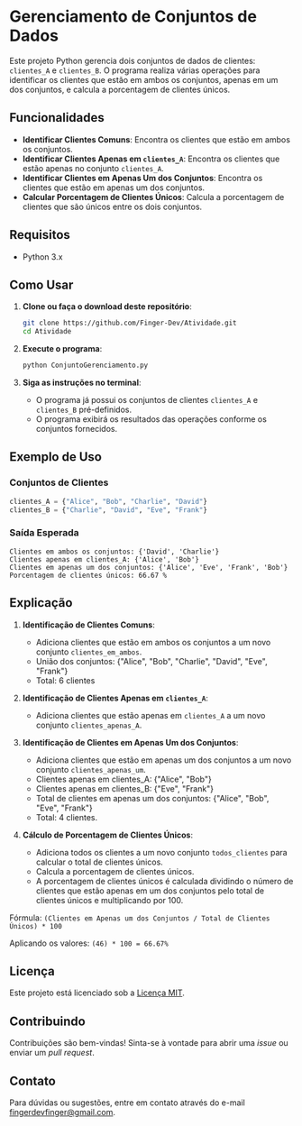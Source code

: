 # Gerenciamento de Conjuntos de Dados

Este projeto Python gerencia dois conjuntos de dados de clientes: `clientes_A` e `clientes_B`. O programa realiza várias operações para identificar os clientes que estão em ambos os conjuntos, apenas em um dos conjuntos, e calcula a porcentagem de clientes únicos.


## Funcionalidades

- **Identificar Clientes Comuns**: Encontra os clientes que estão em ambos os conjuntos.
- **Identificar Clientes Apenas em `clientes_A`**: Encontra os clientes que estão apenas no conjunto `clientes_A`.
- **Identificar Clientes em Apenas Um dos Conjuntos**: Encontra os clientes que estão em apenas um dos conjuntos.
- **Calcular Porcentagem de Clientes Únicos**: Calcula a porcentagem de clientes que são únicos entre os dois conjuntos.

## Requisitos

- Python 3.x

## Como Usar

1. **Clone ou faça o download deste repositório**:
   ```sh
   git clone https://github.com/Finger-Dev/Atividade.git
   cd Atividade
   ```

2. **Execute o programa**:
   ```sh
   python ConjuntoGerenciamento.py
   ```

3. **Siga as instruções no terminal**:
   - O programa já possui os conjuntos de clientes `clientes_A` e `clientes_B` pré-definidos.
   - O programa exibirá os resultados das operações conforme os conjuntos fornecidos.

## Exemplo de Uso

### Conjuntos de Clientes

```python
clientes_A = {"Alice", "Bob", "Charlie", "David"}
clientes_B = {"Charlie", "David", "Eve", "Frank"}
```

### Saída Esperada

```plaintext
Clientes em ambos os conjuntos: {'David', 'Charlie'}
Clientes apenas em clientes_A: {'Alice', 'Bob'}
Clientes em apenas um dos conjuntos: {'Alice', 'Eve', 'Frank', 'Bob'}
Porcentagem de clientes únicos: 66.67 %
```

## Explicação

1. **Identificação de Clientes Comuns**:
   - Adiciona clientes que estão em ambos os conjuntos a um novo conjunto `clientes_em_ambos`.
   - União dos conjuntos: {"Alice", "Bob", "Charlie", "David", "Eve", "Frank"}
   - Total: 6 clientes

2. **Identificação de Clientes Apenas em `clientes_A`**:
   - Adiciona clientes que estão apenas em `clientes_A` a um novo conjunto `clientes_apenas_A`.

3. **Identificação de Clientes em Apenas Um dos Conjuntos**:
   - Adiciona clientes que estão em apenas um dos conjuntos a um novo conjunto `clientes_apenas_um`.
   - Clientes apenas em clientes_A: {"Alice", "Bob"}
   - Clientes apenas em clientes_B: {"Eve", "Frank"}
   - Total de clientes em apenas um dos conjuntos: {"Alice", "Bob", "Eve", "Frank"}
   - Total: 4 clientes.


4. **Cálculo de Porcentagem de Clientes Únicos**:
   - Adiciona todos os clientes a um novo conjunto `todos_clientes` para calcular o total de clientes únicos.
   - Calcula a porcentagem de clientes únicos.
   - A porcentagem de clientes únicos é calculada dividindo o número de clientes que estão apenas em um dos conjuntos pelo total de clientes únicos e multiplicando por 100.

Fórmula:  `(Clientes em Apenas um dos Conjuntos / Total de Clientes Únicos) * 100` 

Aplicando os valores:  `(46) * 100 = 66.67% `


## Licença
Este projeto está licenciado sob a [Licença MIT](LICENSE).

## Contribuindo
Contribuições são bem-vindas! Sinta-se à vontade para abrir uma *issue* ou enviar um *pull request*.

## Contato
Para dúvidas ou sugestões, entre em contato através do e-mail fingerdevfinger@gmail.com.
```
